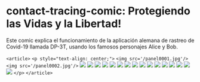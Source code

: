# contact-tracing-comic: Protegiendo las Vidas y la Libertad!

Este comic explica el funcionamiento de la aplicación alemana de rastreo de Covid-19 llamada DP-3T, usando los famosos personajes Alice y Bob. 


`<article>`
	`<p style="text-align: center;">`
    		`<img src='/panel0001.jpg'/>`
		`<img src='/panel0002.jpg'/>`
		<img src='/panel0003.jpg'/>
		<img src='/panel0004.jpg'/>
		<img src='/panel0005.jpg'/>
		<img src='/panel0006.jpg'/>
		<img src='/panel0007.jpg'/>
		<img src='/panel0008.jpg'/>
		<img src='/panel0009.jpg'/>
		<img src='/panel0010.jpg'/>
		<img src='/panel0011.jpg'/>
		<img src='/panel0012.jpg'/>
		<img src='/panel0013.jpg'/>
		<img src='/panel0014.jpg'/>
		<img src='/panel0015.jpg'/>
		<img src='/panel0016.jpg'/>
		<img src='/panel0017.jpg'/>
		<img src='/panel0018.jpg'/>
	`</p>`
`</article>`

